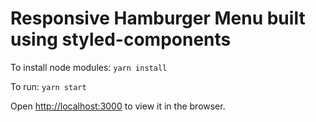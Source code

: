 # Responsive Hamburger Menu built using styled-components

To install node modules: `yarn install`

To run: `yarn start`

Open [http://localhost:3000](http://localhost:3000) to view it in the browser.
